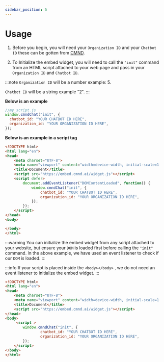 ```yaml
---
sidebar_position: 5
---
```


# Usage

1. Before you begin, you will need your `Organization ID` and your `Chatbot ID` these can be gotten from [CMND](https://app.cmnd.ai).

2. To Initialize the embed widget, you will need to call the `"init"` command from an HTML script attached to your web page and pass in your `Organization ID` and `Chatbot ID`.

:::note
`Organization ID` will be a number example: 5.

`Chatbot ID` will be a string example "2".
:::

**Below is an example**

```javascript
//my_script.js
window.cmndChat("init", {
  chatbot_id: "YOUR CHATBOT ID HERE",
  organization_id: "YOUR ORGANIZATION ID HERE",
});
```

**Below is an example in a script tag**

```HTML
<!DOCTYPE html>
<html lang="en">
<head>
    <meta charset="UTF-8">
    <meta name="viewport" content="width=device-width, initial-scale=1.0">
    <title>Document</title>
    <script src="https://embed.cmnd.ai/widget.js"></script>
    <script defer>
        document.addEventListener("DOMContentLoaded", function() {
            window.cmndChat("init", {
                chatbot_id: "YOUR CHATBOT ID HERE",
                organization_id: "YOUR ORGANIZATION ID HERE",
            });
        });
    </script>
</head>
<body>

</body>
</html>
```
:::warning
 You can initialize the embed widget from any script attached to your website, but ensure your ```DOM``` is loaded first before calling the ```"init"``` command. In the above example, we have used an event listener to check if our ```DOM``` is loaded.
:::

:::info
    If your script is placed inside the ```<body></body>``` , we do not need an event listener to initialize the embed widget.
:::
```HTML
<!DOCTYPE html>
<html lang="en">
<head>
    <meta charset="UTF-8">
    <meta name="viewport" content="width=device-width, initial-scale=1.0">
    <title>Document</title>
    <script src="https://embed.cmnd.ai/widget.js"></script>
</head>
<body>
     <script >
        window.cmndChat("init", {
                chatbot_id: "YOUR CHATBOT ID HERE",
                organization_id: "YOUR ORGANIZATION ID HERE",
        });
    </script>
</body>
</html>
```